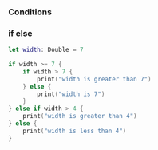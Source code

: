 ### **Conditions**

### if else

```swift
let width: Double = 7

if width >= 7 {
    if width > 7 {
        print("width is greater than 7")
    } else {
        print("width is 7")
    }
} else if width > 4 {
    print("width is greater than 4")
} else {
    print("width is less than 4")
}

```
